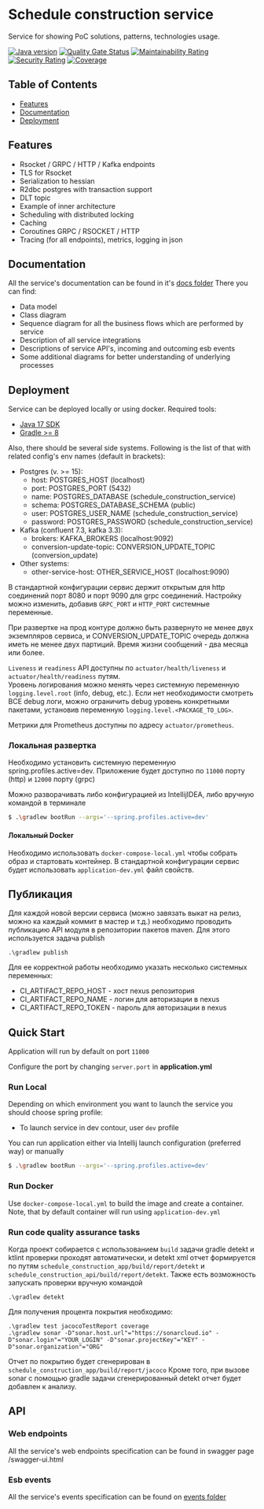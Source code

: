 # Schedule construction service

Service for showing PoC solutions, patterns, technologies usage.

[![Java version](https://img.shields.io/static/v1?label=Java&message=17&color=blue)](https://sonarcloud.io/summary/new_code?id=AlexOmarov_schedule_construction_service)
[![Quality Gate Status](https://sonarcloud.io/api/project_badges/measure?project=AlexOmarov_schedule_construction_service&metric=alert_status)](https://sonarcloud.io/summary/new_code?id=AlexOmarov_schedule_construction_service)
[![Maintainability Rating](https://sonarcloud.io/api/project_badges/measure?project=AlexOmarov_schedule_construction_service&metric=sqale_rating)](https://sonarcloud.io/summary/new_code?id=AlexOmarov_schedule_construction_service)
[![Security Rating](https://sonarcloud.io/api/project_badges/measure?project=AlexOmarov_schedule_construction_service&metric=security_rating)](https://sonarcloud.io/summary/new_code?id=AlexOmarov_schedule_construction_service)
[![Coverage](https://sonarcloud.io/api/project_badges/measure?project=AlexOmarov_schedule_construction_service&metric=coverage)](https://sonarcloud.io/summary/new_code?id=AlexOmarov_schedule_construction_service)

## Table of Contents

- [Features](#features)
- [Documentation](#documentation)
- [Deployment](#deployment)

## Features
* Rsocket / GRPC / HTTP / Kafka endpoints
* TLS for Rsocket
* Serialization to hessian
* R2dbc postgres with transaction support
* DLT topic
* Example of inner architecture
* Scheduling with distributed locking
* Caching
* Coroutines GRPC / RSOCKET / HTTP
* Tracing (for all endpoints), metrics, logging in json

## Documentation

All the service's documentation can be found in it's 
[docs folder](docs)
There you can find:

- Data model
- Class diagram
- Sequence diagram for all the business flows which are performed by service
- Description of all service integrations
- Descriptions of service API's, incoming and outcoming esb events
- Some additional diagrams for better understanding of underlying processes

## Deployment

Service can be deployed locally or using docker. Required tools:
* [Java 17 SDK](https://www.oracle.com/java/technologies/javase/jdk17-archive-downloads.html)
* [Gradle >= 8](https://gradle.org/install/)

Also, there should be several side systems. Following is the list of that with related config's env names (default in brackets):
- Postgres (v. >= 15):
    - host: POSTGRES_HOST (localhost)
    - port: POSTGRES_PORT (5432)
    - name: POSTGRES_DATABASE (schedule_construction_service)
    - schema: POSTGRES_DATABASE_SСHEMA (public)
    - user: POSTGRES_USER_NAME (schedule_construction_service)
    - password: POSTGRES_PASSWORD (schedule_construction_service)
- Kafka (confluent 7.3, kafka 3.3):
    - brokers: KAFKA_BROKERS (localhost:9092)
    - conversion-update-topic: CONVERSION_UPDATE_TOPIC (conversion_update)
- Other systems:
    - other-service-host: OTHER_SERVICE_HOST (localhost:9090)
  
В стандартной конфигурации сервис держит открытым для http соединений порт 8080 и порт 9090 для grpc соединений.
Настройку можно изменить, добавив `GRPC_PORT` и `HTTP_PORT` системные переменные.

При развертке на прод контуре должно быть развернуто не менее двух экземпляров сервиса, и CONVERSION_UPDATE_TOPIC
очередь должна иметь не менее двух партиций. Время жизни сообщений - два месяца или более.

`Liveness` и `readiness` API доступны по `actuator/health/liveness` и `actuator/health/readiness` путям.  
Уровень логирования можно менять через системную переменную `logging.level.root` (info, debug, etc.).
Если нет необходимости смотреть ВСЕ debug логи, можно ограничить debug уровень конкретными пакетами,
установив переменную `logging.level.<PACKAGE_TO_LOG>`.

Метрики для Prometheus доступны по адресу `actuator/prometheus`.

### Локальная развертка

Необходимо установить системную переменную spring.profiles.active=dev.
Приложение будет доступно по `11000` порту (http) и `12000` порту (grpc)

Можно разворачивать либо конфигурацией из IntellijIDEA, либо вручную командой в терминале
```bash
$ .\gradlew bootRun --args='--spring.profiles.active=dev'
```

#### Локальный Docker

Необходимо использовать `docker-compose-local.yml` чтобы собрать образ и стартовать контейнер.
В стандартной конфигурации сервис будет использовать `application-dev.yml` файл свойств.


## Публикация

Для каждой новой версии сервиса (можно завязать выкат на релиз, можно ка каждый коммит в мастер и т.д.)
необходимо проводить публикацию API модуля в репозитории пакетов maven.
Для этого используется задача publish
```
.\gradlew publish
```
Для ее корректной работы необходимо указать несколько системных переменных:
- CI_ARTIFACT_REPO_HOST - хост nexus репозитория
- CI_ARTIFACT_REPO_NAME - логин для авторизации в nexus
- CI_ARTIFACT_REPO_TOKEN - пароль для авторизации в nexus

## Quick Start

Application will run by default on port `11000`

Configure the port by changing `server.port` in __application.yml__


### Run Local

Depending on which environment you want to launch the service you should choose
spring profile:
* To launch service in dev contour, user `dev` profile

You can run application either via Intellij launch configuration (preferred way) or
manually
```bash
$ .\gradlew bootRun --args='--spring.profiles.active=dev'
```

### Run Docker

Use `docker-compose-local.yml` to build the image and create a container.
Note, that by default container will run using `application-dev.yml`

### Run code quality assurance tasks

Когда проект собирается с использованием `build` задачи gradle detekt и ktlint проверки проходят автоматически,
и detekt xml отчет формируется по путям `schedule_construction_app/build/report/detekt`
и `schedule_construction_api/build/report/detekt`. Также есть возможность запускать проверки вручную командой
```
.\gradlew detekt
```

Для получения процента покрытия необходимо:
```
.\gradlew test jacocoTestReport coverage
.\gradlew sonar -D"sonar.host.url"="https://sonarcloud.io" -D"sonar.login"="YOUR_LOGIN" -D"sonar.projectKey"="KEY" -D"sonar.organization"="ORG" 
```
Отчет по покрытию будет сгенерирован в `schedule_construction_app/build/report/jacoco`
Кроме того, при вызове sonar с помощью gradle задачи сгенерированный detekt отчет будет добавлен к анализу.

## API

### Web endpoints
All the service's web endpoints specification can be found in swagger page /swagger-ui.html
### Esb events
All the service's events specification can be found on [events folder](docs/api/esb)
